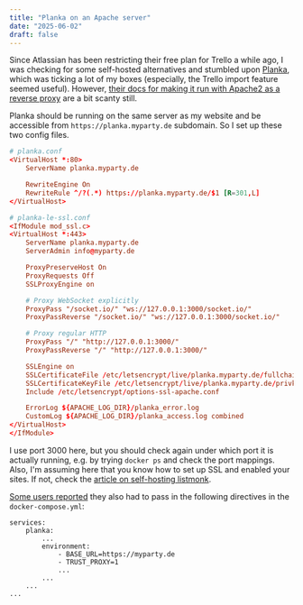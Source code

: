 ```yaml
---
title: "Planka on an Apache server"
date: "2025-06-02"
draft: false
---
```


Since Atlassian has been restricting their free plan for Trello a while ago, I was checking for some self-hosted alternatives and stumbled upon [Planka](https://planka.app/), which was ticking a lot of my boxes (especially, the Trello import feature seemed useful). However, [their docs for making it run with Apache2 as a reverse proxy](https://docs.planka.cloud/docs/configuration/reverse-proxy/apache2) are a bit scanty still. 

Planka should be running on the same server as my website and be accessible from `https://planka.myparty.de` subdomain. So I set up these two config files. 

```conf
# planka.conf
<VirtualHost *:80>
    ServerName planka.myparty.de

    RewriteEngine On
    RewriteRule ^/?(.*) https://planka.myparty.de/$1 [R=301,L]
</VirtualHost>
```
```conf
# planka-le-ssl.conf
<IfModule mod_ssl.c>
<VirtualHost *:443>
    ServerName planka.myparty.de
    ServerAdmin info@myparty.de

    ProxyPreserveHost On
    ProxyRequests Off
    SSLProxyEngine on

    # Proxy WebSocket explicitly
    ProxyPass "/socket.io/" "ws://127.0.0.1:3000/socket.io/"
    ProxyPassReverse "/socket.io/" "ws://127.0.0.1:3000/socket.io/"

    # Proxy regular HTTP
    ProxyPass "/" "http://127.0.0.1:3000/"
    ProxyPassReverse "/" "http://127.0.0.1:3000/"

    SSLEngine on
    SSLCertificateFile /etc/letsencrypt/live/planka.myparty.de/fullchain.pem
    SSLCertificateKeyFile /etc/letsencrypt/live/planka.myparty.de/privkey.pem
    Include /etc/letsencrypt/options-ssl-apache.conf

    ErrorLog ${APACHE_LOG_DIR}/planka_error.log
    CustomLog ${APACHE_LOG_DIR}/planka_access.log combined
</VirtualHost>
</IfModule>
```

I use port 3000 here, but you should check again under which port it is actually running, e.g. by trying `docker ps` and check the port mappings. Also, I'm assuming here that you know how to set up SSL and enabled your sites. If not, check the [article on self-hosting listmonk](./listmonkapache).

[Some users reported](https://github.com/plankanban/planka/issues/223) they also had to pass in the following directives in the `docker-compose.yml`:
```
services:
    planka:
        ...
        environment: 
            - BASE_URL=https://myparty.de
            - TRUST_PROXY=1 
            ...    
        ...
    ...
...
```